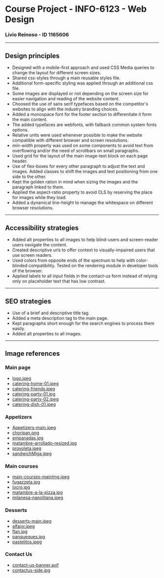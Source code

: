 # Course Project - INFO-6123 - Web Design
### Livio Reinoso - ID 1165606
---
## Design principles
- Designed with a mobile-first approach and used CSS Media queries to change the layout for different screen sizes.
- Shared css-styles through a main reusable styles file.
- Additional form-specific styling was applied through an additional css file.
- Some images are displayed or not depending on the screen size for easier navigation and reading of the website content.
- Choosed the use of sans serif typefaces based on the competitor's websites to align with the industry branding choices.
- Added a monospace font for the footer section to differentiate it form the main content.
- The added typefaces are webfonts, with fallback common system fonts options.
- Relative units were used whenever possible to make the website compatible with different browser and screen resolutions.
- *min-width* property was used on some components to avoid text from overflowing and/or the need of scrollbars on small paragraphs.
- Used grid for the layout of the main image-text block on each page header.
- Use of flex-boxes for every other paragraph to adjust the text and images. Added classes to shift the images and text positioning from one side to the other.
- Kept the golden ration in mind when sizing the images and the paragraph linked to them.
- Applied the aspect-ratio property to avoid CLS by reserving the place for images while they load.
- Added a dynamical line-height to manage the whitespace on different browser resolutions.
---
## Accessibility strategies
- Added alt properties to all images to help blind-users and screen-reader users navigate the content.
- Created descriptive urls to offer context to visually-impaired users that use screen readers.
- Used colors from opposite ends of the spectrum to help with color-blinded compatibility. Tested on the rendering module in developer tools of the browser.
- Applied labels to all input fields in the contact-us form instead of relying only on placeholder text that has low contrast.
---
## SEO strategies
- Use of a brief and descriptive title tag.
- Added a meta description tag to the main page.
- Kept paragraphs short enough for the search engines to process them easily.
- Added alt properties to all images.
---
## Image references
### Main page
- [logo.jpeg](https://i0.wp.com/1.bp.blogspot.com/-s4No_YP009c/YDYabJplR0I/AAAAAAAHpKk/i9EgVqpW12smIm-TuWvacgddx6JWNLVswCLcBGAsYHQ/s1600/NU_Behance_MIL-01.jpg?w=640&ssl=1)
- [catering-home-01.jpeg](https://www.caterino.es/images/menu-empanadas-9c19336b.jpg)
- [catering-friends.jpeg](https://cateringargentino.es/wp-content/uploads/2023/05/catering-argentino-7.jpg)
- [catering-party-01.jpg](https://media-cdn.tripadvisor.com/media/photo-s/03/82/19/2c/el-argentino.jpg)
- [catering-party-02.jpeg](https://pizzabaypizzaparty.com.ar/wp-content/uploads/2018/08/01.jpg)
- [catering-dish-01.jpeg](https://as2.ftcdn.net/v2/jpg/04/80/90/03/1000_F_480900365_1UPsFJvlF72ynefeHKy6TjCnrTR8wQ4W.jpg)

### Appetizers
- [Appetizers-main.jpeg](https://images.squarespace-cdn.com/content/v1/579bd3a2197aea7c6b7aa2e2/1511908203601-9D5TMYW6L011PW45RNZ4/Mouth-Watering-Argentinian-Appetizers-san-diego.jpg?format=2500w)
- [choripan.png](https://encrypted-tbn1.gstatic.com/images?q=tbn:ANd9GcSO0kveseCOQ7j0izEBQ946x6F1ltg0tlRIVrnuVW3ediPq7siY)
- [empanadas.jpg](https://assets.elgourmet.com/wp-content/uploads/2023/03/cover_fpa6sn8vqc_empanadas.jpg)
- [matambre-arrollado-resized.jpg](https://www.curiouscuisiniere.com/wp-content/uploads/2017/11/Matambre-Arrolado-Argentinian-Rolled-Stuffed-Flank-Steak-4457.21.jpg.webp)
- [provoleta.jpeg](https://cdn.kiwilimon.com/recetaimagen/21771/11560.jpg)
- [sandwichMiga.jpeg](https://www.clarin.com/img/2021/08/06/M4wbnpEIC_720x0__1.jpg)

### Main courses
- [main-courses-mainImg.jpeg](https://blog.amigofoods.com/wp-content/uploads/2020/08/argentinian-milanesa.jpg)
- [fugazzeta.jpg](https://www.thermorecetas.com/wp-content/uploads/2022/04/DSC_4341-2-1024x683.jpg)
- [locro.jpg](https://www.casacomida.com/wp-content/uploads/2016/03/Locro.jpg)
- [matambre-a-la-pizza.jpg](https://www.clarin.com/img/2022/11/25/tR-l3EmRl_1256x620__2.jpg#1669400323977)
- [milanesa-napolitana.jpeg](https://preview.redd.it/mo3bavlc26n51.jpg?width=480&format=pjpg&auto=webp&s=7a4229ba6bfef685ff6fd478e0d96cd8cce4ae6a)

### Desserts
- [desserts-main.jpeg](https://cdn0.casamientos.com.ar/article-real-wedding/563/3_2/1920/jpg/295289.webp)
- [alfajor.jpeg](https://infobrisas-s3.cdn.net.ar/s3i233/2024/01/infobrisas/images/46/54/465437_45e77ada0c66957f5daab530509e2cf42b5102c218cb2e3df76c2a0d94244c73/md.webp)
- [flan.jpg](https://pxccdn.ciudadano.news/ciudadano/062021/1623024258531/flan.webp?cw=984&ch=553&extw=jpg)
- [panqueques.jpg](https://imag.bonviveur.com/panqueques.webp)
- [pastelitos.jpeg](https://www.tastingtable.com/img/gallery/the-flaky-pastry-thats-eaten-to-celebrate-argentinas-independence/intro-1669654841.webp)

### Contact Us
- [contact-us-banner.avif](https://koa.com/blog/images/group-camping-food.jpg?preset=blogPhoto)
- [contactus-side.jpg](https://www.taketwotapas.com/wp-content/uploads/2021/07/Beef-Empanadas-Take-Two-Tapas-15.jpg.webp)